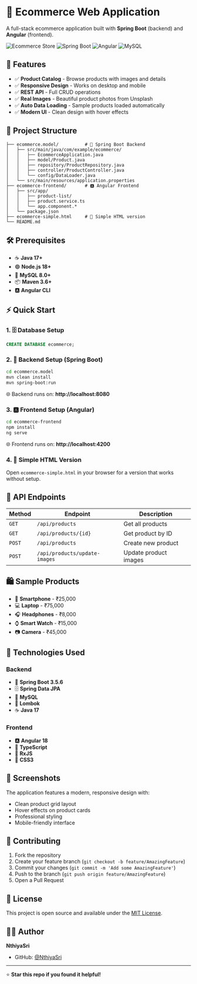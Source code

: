 # 🛒 Ecommerce Web Application

A full-stack ecommerce application built with **Spring Boot** (backend) and **Angular** (frontend).

![Ecommerce Store](https://img.shields.io/badge/Status-Working-brightgreen)
![Spring Boot](https://img.shields.io/badge/Spring%20Boot-3.5.6-brightgreen)
![Angular](https://img.shields.io/badge/Angular-18-red)
![MySQL](https://img.shields.io/badge/MySQL-8.0-blue)

## 🚀 Features

- ✅ **Product Catalog** - Browse products with images and details
- ✅ **Responsive Design** - Works on desktop and mobile
- ✅ **REST API** - Full CRUD operations
- ✅ **Real Images** - Beautiful product photos from Unsplash
- ✅ **Auto Data Loading** - Sample products loaded automatically
- ✅ **Modern UI** - Clean design with hover effects

## 📁 Project Structure

```
├── ecommerce.model/          # 🍃 Spring Boot Backend
│   ├── src/main/java/com/example/ecommerce/
│   │   ├── EcommerceApplication.java
│   │   ├── model/Product.java
│   │   ├── repository/ProductRepository.java
│   │   ├── controller/ProductController.java
│   │   └── config/DataLoader.java
│   └── src/main/resources/application.properties
├── ecommerce-frontend/       # 🅰️ Angular Frontend
│   ├── src/app/
│   │   ├── product-list/
│   │   ├── product.service.ts
│   │   └── app.component.*
│   └── package.json
├── ecommerce-simple.html     # 📄 Simple HTML version
└── README.md
```

## 🛠️ Prerequisites

- ☕ **Java 17+**
- 🟢 **Node.js 18+**
- 🐬 **MySQL 8.0+**
- 📦 **Maven 3.6+**
- 🅰️ **Angular CLI**

## ⚡ Quick Start

### 1. 🗄️ Database Setup
```sql
CREATE DATABASE ecommerce;
```

### 2. 🍃 Backend Setup (Spring Boot)
```bash
cd ecommerce.model
mvn clean install
mvn spring-boot:run
```
🌐 Backend runs on: **http://localhost:8080**

### 3. 🅰️ Frontend Setup (Angular)
```bash
cd ecommerce-frontend
npm install
ng serve
```
🌐 Frontend runs on: **http://localhost:4200**

### 4. 📄 Simple HTML Version
Open `ecommerce-simple.html` in your browser for a version that works without setup.

## 🔗 API Endpoints

| Method | Endpoint | Description |
|--------|----------|-------------|
| `GET` | `/api/products` | Get all products |
| `GET` | `/api/products/{id}` | Get product by ID |
| `POST` | `/api/products` | Create new product |
| `POST` | `/api/products/update-images` | Update product images |

## 🛍️ Sample Products

- 📱 **Smartphone** - ₹25,000
- 💻 **Laptop** - ₹75,000
- 🎧 **Headphones** - ₹8,000
- ⌚ **Smart Watch** - ₹15,000
- 📷 **Camera** - ₹45,000

## 🔧 Technologies Used

### Backend
- 🍃 **Spring Boot 3.5.6**
- 🗄️ **Spring Data JPA**
- 🐬 **MySQL**
- 🔧 **Lombok**
- ☕ **Java 17**

### Frontend
- 🅰️ **Angular 18**
- 📘 **TypeScript**
- 🔄 **RxJS**
- 🎨 **CSS3**

## 📸 Screenshots

The application features a modern, responsive design with:
- Clean product grid layout
- Hover effects on product cards
- Professional styling
- Mobile-friendly interface

## 🤝 Contributing

1. Fork the repository
2. Create your feature branch (`git checkout -b feature/AmazingFeature`)
3. Commit your changes (`git commit -m 'Add some AmazingFeature'`)
4. Push to the branch (`git push origin feature/AmazingFeature`)
5. Open a Pull Request

## 📝 License

This project is open source and available under the [MIT License](LICENSE).

## 👨‍💻 Author

**NthiyaSri**
- GitHub: [@NthiyaSri](https://github.com/NthiyaSri)

---
⭐ **Star this repo if you found it helpful!**